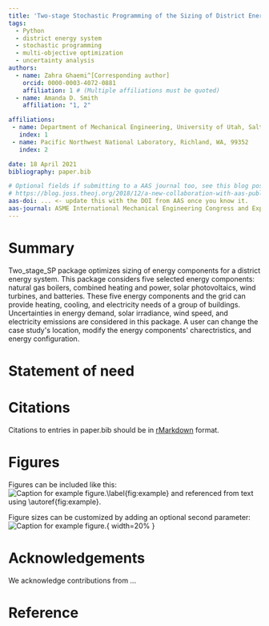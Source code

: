 ```yaml
---
title: 'Two-stage Stochastic Programming of the Sizing of District Energy Systems'
tags:
  - Python
  - district energy system
  - stochastic programming
  - multi-objective optimization
  - uncertainty analysis
authors:
  - name: Zahra Ghaemi^[Corresponding author]
    orcid: 0000-0003-4072-0881
    affiliation: 1 # (Multiple affiliations must be quoted)
  - name: Amanda D. Smith
    affiliation: "1, 2"

affiliations:
 - name: Department of Mechanical Engineering, University of Utah, Salt Lake City, UT 84112
   index: 1
 - name: Pacific Northwest National Laboratory, Richland, WA, 99352
   index: 2

date: 18 April 2021
bibliography: paper.bib

# Optional fields if submitting to a AAS journal too, see this blog post:
# https://blog.joss.theoj.org/2018/12/a-new-collaboration-with-aas-publishing
aas-doi: ... <- update this with the DOI from AAS once you know it.
aas-journal: ASME International Mechanical Engineering Congress and Exposition
---
```


# Summary
Two_stage_SP package optimizes sizing of energy components for a district energy system. This package considers five selected energy components: natural gas boilers, combined heating and power, solar photovoltaics, wind turbines, and batteries. These five energy components and the grid can provide heating, cooling, and electricity needs of a group of buildings. Uncertainties in energy demand, solar irradiance, wind speed, and electricity emissions are considered in this package. A user can change the case study's location, modify the energy components' charectristics, and energy configuration. 


# Statement of need




# Citations

Citations to entries in paper.bib should be in
[rMarkdown](http://rmarkdown.rstudio.com/authoring_bibliographies_and_citations.html)
format.


# Figures

Figures can be included like this:
![Caption for example figure.\label{fig:example}](figure.png)
and referenced from text using \autoref{fig:example}.

Figure sizes can be customized by adding an optional second parameter:
![Caption for example figure.](figure.png){ width=20% }

# Acknowledgements

We acknowledge contributions from ...

# Reference
